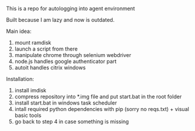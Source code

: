 This is a repo for autologging into agent environment

Built because I am lazy and now is outdated.

Main idea:
1. mount ramdisk
2. launch a script from there
4. manipulate chrome through selenium webdriver
5. node.js handles google authenticator part
6. autoit handles citrix windows

Installation:
1. install imdisk
2. compress repository into *.img file and put start.bat in the root folder
3. install start.bat in windows task scheduler
4. intall required python dependencies with pip (sorry no reqs.txt) + visual basic tools
5. go back to step 4 in case something is missing
